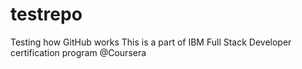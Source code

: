# testrepo
Testing how GitHub works
This is a part of IBM Full Stack Developer certification program @Coursera
